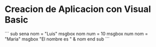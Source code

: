 # Creacion de Aplicacion con Visual Basic

´´´
    sub sena
        nom = "Luis"
        msgbox nom
        num = 10
        msgbox num
        nom = "Maria"
        msgbox "El nombre es " & nom
    end sub
´´´